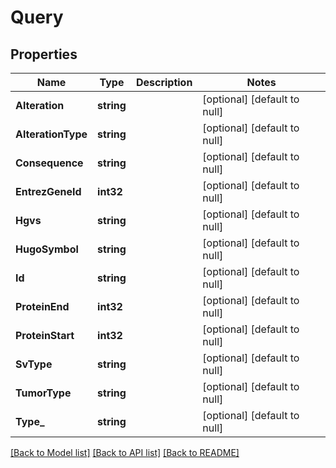 # Query

## Properties
Name | Type | Description | Notes
------------ | ------------- | ------------- | -------------
**Alteration** | **string** |  | [optional] [default to null]
**AlterationType** | **string** |  | [optional] [default to null]
**Consequence** | **string** |  | [optional] [default to null]
**EntrezGeneId** | **int32** |  | [optional] [default to null]
**Hgvs** | **string** |  | [optional] [default to null]
**HugoSymbol** | **string** |  | [optional] [default to null]
**Id** | **string** |  | [optional] [default to null]
**ProteinEnd** | **int32** |  | [optional] [default to null]
**ProteinStart** | **int32** |  | [optional] [default to null]
**SvType** | **string** |  | [optional] [default to null]
**TumorType** | **string** |  | [optional] [default to null]
**Type_** | **string** |  | [optional] [default to null]

[[Back to Model list]](../README.md#documentation-for-models) [[Back to API list]](../README.md#documentation-for-api-endpoints) [[Back to README]](../README.md)


